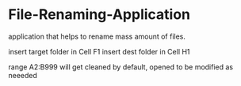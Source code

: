 # File-Renaming-Application

application that helps to rename mass amount of files.

insert target folder in Cell F1
insert dest folder in Cell H1

range A2:B999 will get cleaned by default, opened to be modified as neeeded
